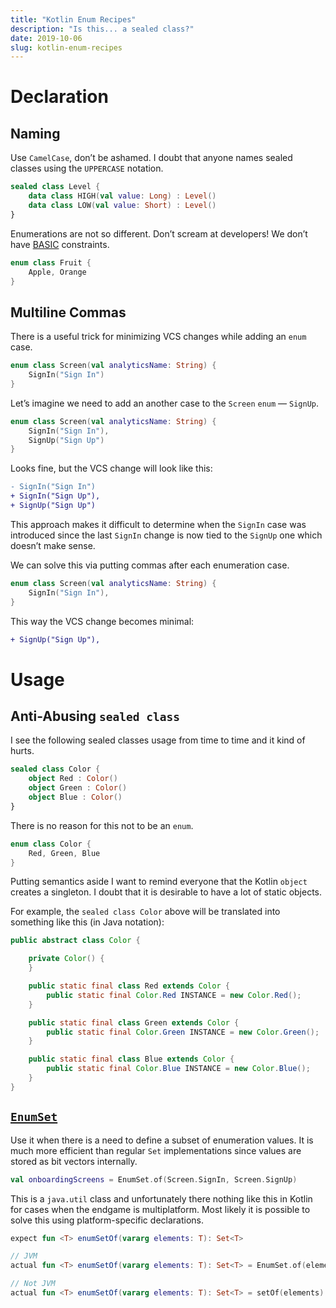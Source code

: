 ```yaml
---
title: "Kotlin Enum Recipes"
description: "Is this... a sealed class?"
date: 2019-10-06
slug: kotlin-enum-recipes
---
```


# Declaration

## Naming

Use `CamelCase`, don’t be ashamed. I doubt that anyone names
sealed classes using the `UPPERCASE` notation.

```kotlin
sealed class Level {
    data class HIGH(val value: Long) : Level()
    data class LOW(val value: Short) : Level()
}
```

Enumerations are not so different. Don’t scream at developers!
We don’t have [BASIC](https://en.wikipedia.org/wiki/BASIC) constraints.

```kotlin
enum class Fruit {
    Apple, Orange
}
```

## Multiline Commas

There is a useful trick for minimizing VCS changes while adding an `enum` case.

```kotlin
enum class Screen(val analyticsName: String) {
    SignIn("Sign In")
}
```

Let’s imagine we need to add an another case to the `Screen` `enum` — `SignUp`.

```kotlin
enum class Screen(val analyticsName: String) {
    SignIn("Sign In"),
    SignUp("Sign Up")
}
```

Looks fine, but the VCS change will look like this:

```diff
- SignIn("Sign In")
+ SignIn("Sign Up"),
+ SignUp("Sign Up")
```

This approach makes it difficult to determine when the `SignIn` case was introduced
since the last `SignIn` change is now tied to the `SignUp` one which doesn’t make sense.

We can solve this via putting commas after each enumeration case.

```kotlin
enum class Screen(val analyticsName: String) {
    SignIn("Sign In"),
}
```

This way the VCS change becomes minimal:

```diff
+ SignUp("Sign Up"),
```

# Usage

## Anti-Abusing `sealed class`

I see the following sealed classes usage from time to time and it kind of hurts.

```kotlin
sealed class Color {
    object Red : Color()
    object Green : Color()
    object Blue : Color()
}
```

There is no reason for this not to be an `enum`.

```kotlin
enum class Color {
    Red, Green, Blue
}
```

Putting semantics aside I want to remind everyone that the Kotlin `object`
creates a singleton. I doubt that it is desirable to have a lot of static objects.

For example, the `sealed class Color` above will be translated into something like this (in Java notation):

```java
public abstract class Color {

    private Color() {
    }

    public static final class Red extends Color {
        public static final Color.Red INSTANCE = new Color.Red();
    }

    public static final class Green extends Color {
        public static final Color.Green INSTANCE = new Color.Green();
    }

    public static final class Blue extends Color {
        public static final Color.Blue INSTANCE = new Color.Blue();
    }
}
```

## [`EnumSet`](https://developer.android.com/reference/java/util/EnumSet)

Use it when there is a need to define a subset of enumeration values.
It is much more efficient than regular `Set` implementations
since values are stored as bit vectors internally.

```kotlin
val onboardingScreens = EnumSet.of(Screen.SignIn, Screen.SignUp)
```

This is a `java.util` class and unfortunately there nothing
like this in Kotlin for cases when the endgame is multiplatform.
Most likely it is possible to solve this using platform-specific declarations.

```kotlin
expect fun <T> enumSetOf(vararg elements: T): Set<T>
```
```kotlin
// JVM
actual fun <T> enumSetOf(vararg elements: T): Set<T> = EnumSet.of(elements)

// Not JVM
actual fun <T> enumSetOf(vararg elements: T): Set<T> = setOf(elements)
```
